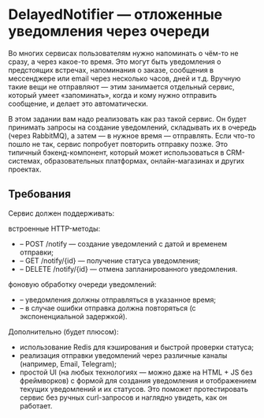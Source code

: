 # DelayedNotifier — отложенные уведомления через очереди

Во многих сервисах пользователям нужно напоминать о чём-то не сразу, а через какое-то время. Это могут быть уведомления о предстоящих встречах, напоминания о заказе, сообщения в мессенджере или email через несколько часов, дней и т.д. Вручную такие вещи не отправляют — этим занимается отдельный сервис, который умеет «запоминать», когда и кому нужно отправить сообщение, и делает это автоматически.

В этом задании вам надо реализовать как раз такой сервис. Он будет принимать запросы на создание уведомлений, складывать их в очередь (через RabbitMQ), а затем — в нужное время — отправлять. Если что-то пошло не так, сервис попробует повторить отправку позже. Это типичный бэкенд-компонент, который может использоваться в CRM-системах, образовательных платформах, онлайн-магазинах и других проектах.

## Требования
Cервис должен поддерживать:

встроенные HTTP-методы:
- – POST /notify — создание уведомлений с датой и временем отправки;
- – GET /notify/{id} — получение статуса уведомления;
- – DELETE /notify/{id} — отмена запланированного уведомления.

фоновую обработку очереди уведомлений:
- – уведомления должны отправляться в указанное время;
- – в случае ошибки отправка должна повторяться (с экспоненциальной задержкой).

Дополнительно (будет плюсом):

- использование Redis для кэширования и быстрой проверки статуса;
- реализация отправки уведомлений через различные каналы (например, Email, Telegram);
- простой UI (на любых технологиях — можно даже на HTML + JS без фреймворков) с формой для создания уведомления и отображением текущих уведомлений и их статусов. Это поможет протестировать сервис без ручных curl-запросов и наглядно увидеть, как он работает.